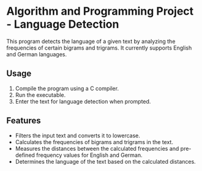 # Algorithm and Programming Project - Language Detection

This program detects the language of a given text by analyzing the frequencies of certain bigrams and trigrams. It currently supports English and German languages.

## Usage

1. Compile the program using a C compiler.
2. Run the executable.
3. Enter the text for language detection when prompted.

## Features

- Filters the input text and converts it to lowercase.
- Calculates the frequencies of bigrams and trigrams in the text.
- Measures the distances between the calculated frequencies and pre-defined frequency values for English and German.
- Determines the language of the text based on the calculated distances.
